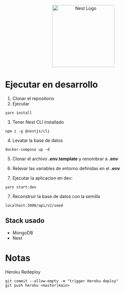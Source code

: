 <p align="center">
  <a href="http://nestjs.com/" target="blank"><img src="https://nestjs.com/img/logo-small.svg" width="200" alt="Nest Logo" /></a>
</p>

# Ejecutar en desarrollo

1. Clonar el repositorio
2. Ejecutar

```
yarn install
```

3. Tener Nest CLI installado

```
npm i -g @nestjs/cli
```

4. Levatar la base de datos

```
docker-compose up -d
```

5. Clonar el archivo **.env.template** y renombrar a **.env**

6. Relevar las variables de entorno definidas en el **.env**

7. Ejecutar la aplicacion en dev:

```
yarn start:dev
```

7. Reconstruir la base de datos con la semilla

```
localhost:3000/api/v2/seed
```

## Stack usado

- MongoDB
- Nest

# Notas

Heroku Redeploy

```
git commit --allow-empty -m "trigger Heroku deploy"
git push heroku <master|main>
```
